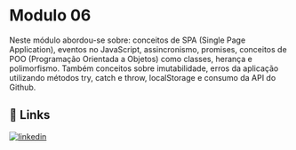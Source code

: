 # Modulo 06

Neste módulo abordou-se sobre: conceitos de SPA (Single Page Application), eventos no JavaScript, assincronismo, promises, conceitos de POO (Programação Orientada a Objetos) como classes, herança e polimorfismo. Também conceitos sobre imutabilidade, erros da aplicação utilizando métodos try, catch e throw, localStorage e consumo da API do Github.

## 🔗 Links

[![linkedin](https://img.shields.io/badge/linkedin-0A66C2?style=for-the-badge&logo=linkedin&logoColor=white)](https://www.linkedin.com/in/rodolphotoppan/)
